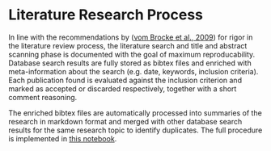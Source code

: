 # Literature Research Process

In line with the recommendations by ([vom Brocke et al., 2009](https://aisel.aisnet.org/ecis2009/161/)) for rigor in the literature review process, the literature search and title and abstract scanning phase is documented with the goal of maximum reproducability. Database search results are fully stored as bibtex files and enriched with meta-information about the search (e.g. date, keywords, inclusion criteria). Each publication found is evaluated against the inclusion criterion and marked as accepted or discarded respectively, together with a short comment reasoning.

The enriched bibtex files are automatically processed into summaries of the research in markdown format and merged with other database search results for the same research topic to identify duplicates. The full procedure is implemented in [this notebook](./evaluate_scan.ipynb).
